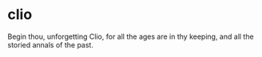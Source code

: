 # clio
Begin thou, unforgetting Clio, for all the ages are in thy keeping, and all the storied annals of the past.

